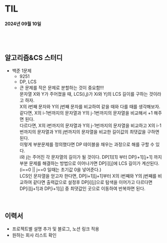 # TIL
#### 2024년 09월 10일

<br>
<br>

## 알고리즘&CS 스터디
- 백준 1문제
    - 9251
    - DP, LCS
    - 큰 문제를 작은 문제로 분할하는 것이 중요함!!!   
    문자열 X와 Y가 주어졌을 때,
    LCS(i,j)가 Xi와 Yj의 LCS 길이를 구하는 것이라고 하자.  
    X의 i번째 문자와 Y의 j번째 문자를 비교하여 같을 때와 다를 때를 생각해보자.   
    같다면, X의 i-1번까지의 문자열과 Y의 j-1번까지의 문자열을 비교해서 +1 해주면 된다.   
    다르다면, X의 i번까지의 문자열과 Y의 j-1번까지의 문자열을 비교하고 X의 i-1번까지의 문자열과 Y의 j번까지의 문자열을 비교한 길이값의 최댓값을 구하면 된다.   
    이렇게 부분문제를 정의했다면 DP 테이블을 채우는 과정으로 해를 구할 수 있다.   
    i와 j는 주어진 각 문자열의 길이가 될 것이다. DP[1][1] 부터 DP[i+1][j+1] 까지 부분 문제를 해결하는 방법으로 이어나가면 DP[i][j]에 LCS 길이가 계산된다. (i==0 || j==0 일때는 초기값 0을 넣어준다.)   
    LCS인 문자열을 얻고자 한다면, DP[i+1][j+1]부터 X의 i번째와 Y의 j번째를 비교하여 같다면 출력값으로 설정후 DP[i][j]으로 탐색을 이어가고 다르다면 DP[i][j+1]과 DP[i+1][j] 중 최댓값인 곳으로 이동하여 반복하면 된다.


<br>


## 이력서
- 프로젝트별 설명 추가 및 블로그, 노션 링크 적용
- 원하는 회사 리스트 확인